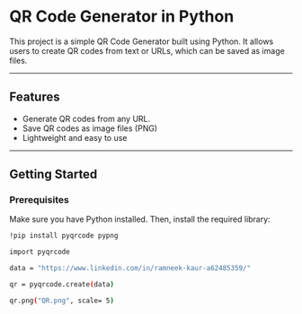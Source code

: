 # QR Code Generator in Python

This project is a simple QR Code Generator built using Python. It allows users to create QR codes from text or URLs, which can be saved as image files.

---

## Features

- Generate QR codes from any URL.
- Save QR codes as image files (PNG)
- Lightweight and easy to use

---

## Getting Started

### Prerequisites

Make sure you have Python installed. Then, install the required library:

```bash
!pip install pyqrcode pypng

import pyqrcode

data = "https://www.linkedin.com/in/ramneek-kaur-a62485359/"

qr = pyqrcode.create(data)

qr.png("QR.png", scale= 5)

